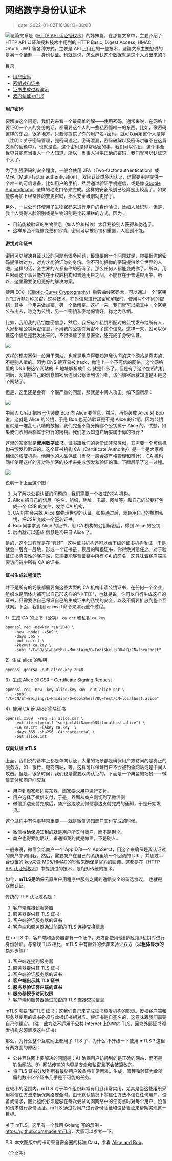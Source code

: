 # 网络数字身份认证术
>date: 2022-01-02T16:38:13+08:00


![](/assets/images/coolshell.cn/wp-content/uploads/2022/01/iStock-1175502114-300x201.png)这篇文章是《[HTTP API 认证授权术](/2019/HTTP%20API%20%E8%AE%A4%E8%AF%81%E6%8E%88%E6%9D%83%E6%9C%AF.md "HTTP API 认证授权术")》的姊妹篇，在那篇文章中，主要介绍了 HTTP API 认证和授权技术中用到的 HTTP Basic, Digest Access, HMAC, OAuth, JWT 等各种方式，主要是 API 上用到的一些技术，这篇文章主要想说的是另一个话题——身份认证。也就是说，怎么确认这个数据就是这个人发出来的？




目录



* [用户密码](#%E7%94%A8%E6%88%B7%E5%AF%86%E7%A0%81 "用户密码")
* [密钥对和证书](#%E5%AF%86%E9%92%A5%E5%AF%B9%E5%92%8C%E8%AF%81%E4%B9%A6 "密钥对和证书")
* [证书生成过程演示](#%E8%AF%81%E4%B9%A6%E7%94%9F%E6%88%90%E8%BF%87%E7%A8%8B%E6%BC%94%E7%A4%BA "证书生成过程演示")
* [双向认证 mTLS](#%E5%8F%8C%E5%90%91%E8%AE%A4%E8%AF%81_mTLS "双向认证 mTLS")

#### 用户密码


要解决这个问题，我们先来看一个最简单的解——使用密码，通常来说，在网络上要证明一个人的身份的话，都需要这个人的一些私密而唯一的东西。比如，像密码这样的东西，很多地方，只要你提供了你的用户名+密码，就可以确定这个人是你（注明：关于密码管理，强密码设定，密码泄漏，密码破解以及密码哄骗不在这篇文章的话题中），也就是说，这个密码是非常私密的事，我们可以假设，这个事全世界只能有当事人一个人知道，所以，当事人得供正确的密码，我们就可以认证这个人了。


为了加强密码的安全程度，一般会使用 2FA（Two-factor authentication）或 MFA（Multi-factor authentication），双因认证或多因认证，这需要用户提供一个唯一的可信设备，比如用户的手机，然后通过验证手机短信，或是像 [Google Authenticator](https://en.wikipedia.org/wiki/Google_Authenticator)  这样的动态口令来完成。这样的安全级别已经算是比较高了。如果能够再加上经常性的变更密码，那么安全级别就更好了。



另外，一些公司还使用了生物密码来进行用户的身份验证，比如人脸识别。但是，我个人觉得人脸识别或是生物识别是比较糟糕的方式，因为：


* 目前能被验证的生物信息（如人脸和指纹）太容易被别人获得和伪造了。
* 这样东西不能被变更和吊销，密码可以被吊销和重置，人脸则不能。


#### 密钥对和证书


密码可以解决身证认证的问题有很多问题，最重要的一个问题就是，你要把你的密码提供给对方，对方才能验证你的身份。你不可能把你的密码提供给全世界的人吧，这样的话，全世界的人都有你的密码了，那么任何人都能变成你了。所以，用户密码这个事只能存在于权威机构和普通用户之间，不能存在于普遍应用中。所以，这里需要使用更好的解决方案。


使用 ECC（[Elliptic-Curve Cryptography](https://en.wikipedia.org/wiki/Elliptic-curve_cryptography "Elliptic-Curve Cryptography")）椭圆曲线密码术，可以通过一个“密钥对”进行非对称加密。这种技术，在对信息进行加密和解密时，使用两个不同的密钥，其中一个用来做加密，另一个做解密。这样一来，我们就可以把其中一个密钥公布出去，称之为公钥，另一个密钥私密地保管好，称之为私钥。


比如，我用我的私钥加密信息，然后，我把这个私钥所配对的公钥发布给所有人，大家都用公钥解密信息，不用我的公钥你解密不了这个信息。这样一来，就可以保证这个信息是我发出来的，不但保证了信息安全，还完成了身份认证。


![](/assets/images/coolshell.cn/wp-content/uploads/2022/01/key.pair_-1024x390.png)


这样的现实案例一般用于网站，也就是用户得要知道我访问的这个网站是真实的，不是别人做的。因为 DNS 很容易被 hack，你连上一个不可信的网络，这个网络里的 DNS 把这个网站的 IP 地址解析成什么 就是什么了。但是有了这个加密的机制后，网站把自己的信息加密后连同公钥给到访问者，访问解密后就知道是不是这个网站了。


但是，这里还是会有一个很严重的问题，那就是中间人攻击。如下图所示：


![](/assets/images/coolshell.cn/wp-content/uploads/2022/01/middle.man_-e1641105543137.png)


中间人 Chad 把自己伪装成 Bob 向 Alice 要信息，然后，再伪装成 Alice 对 Bob 说，这就是 Alice 的公钥，于是 Bob 也无法验证是不是 Alice 的公钥，因为公钥里就是一堆乱七八糟的数据，我们完全不能分辨哪个公钥属于 Alice 的。试想，如果我们收到声称属于银行的密钥。我们怎么知道它确实属于你的银行？


这里的答案就是**使用数字证书**。证书跟我们的身份证非常类似，其需要一个可信机构来颁发和验证的。这个证书机构 CA（Certificate Authority）是一个是大家都相信的权威机构，他用他的人品保证（当然一般会被严格管理和审计），CA 机构同样使用这样的非对称加密的技术来完成颁发和验证的事。下图展示了这一过程。


![](/assets/images/coolshell.cn/wp-content/uploads/2022/01/certificate-1024x532.png)


说明一下上面这个图：


1. 为了解决公钥认证的问题的，我们需要一个权威的CA 机构。
2. Alice 把自己的信息（姓名、组织，地址，电邮，网址等）和自己的公钥打包成一个 CSR 的文件，发给 CA 机构，
3. CA 机构会来找 Alice 做物理世界的认证，如果通过后，就会用自己的机构私钥，把CSR 变成一个签名证书。
4. Bob 同学拿到 Alice 的证书，用 CA 机构的公钥解密后，得到 Alice 的公钥
5. 后面就可以签证 信息是否来自 Alice 了。


是的，这个过程就是在“套娃”，这种证书机构还可以给下级的证书机构发证，于是就会一层套一层地，形成一个证书链，顶层的叫根证书，你得绝对信任之。对于验证证书真实性的客户端，它需要能够验证链中所有 CA 的签名，这意味着客户端需要访问链中所有 CA 的证书。


#### 证书生成过程演示


并不是所有的场景都需要向这些大型的 CA 机构申请公钥证书，在任何一个企业，组织或是团体内都可以自己形这样的“小王国”，也就是说，你可以自行生成这样的证书，只需要你自己保证自己的生成证书的私钥的安全，以及不需要扩散到整个互联网。下面，我们用 `openssl`命令来演示这个过程。


1）生成 CA 的证书（公钥） `ca.crt` 和私钥 `ca.key`



```
openssl req -newkey rsa:2048 \
    -new -nodes -x509 \
    -days 365 \
    -out ca.crt \
    -keyout ca.key \
    -subj "/C=SO/ST=Earth/L=Mountain/O=CoolShell/OU=HQ/CN=localhost"
```

2)  生成 alice 的私钥



```
openssl genrsa -out alice.key 2048
```

3）生成 Alice 的 CSR – Certificate Signing Request



```
openssl req -new -key alice.key 365 -out alice.csr \
    -subj "/C=CN/ST=Beijing/L=Haidian/O=CoolShell/OU=Test/CN=localhost.alice"
```

4）使用 CA 给 Alice 签名证书



```
openssl x509  -req -in alice.csr \
    -extfile <(printf "subjectAltName=DNS:localhost.alice") \ 
    -CA ca.crt -CAkey ca.key  \
    -days 365 -sha256 -CAcreateserial \
    -out alice.crt
```

#### 双向认证 mTLS


上面，我们说的基本上都是单向认证，大量的场景都是确保用户方访问的是真正的服务方，如：银行，电商网站，等。这样可以保证用户不会被钓鱼网站或是中间人攻击。但是，很多时候，我们也是需要双向认证的。下面是一个典型的场景——微信支付和商户间交互


* 用户到商家那边买东西，商家要求用户进行支付。
* 用户选择了微信支付，于是，界面从商户侧切到了微信侧
* 微信那边支付完成后，商户这边收到微信那边支付完成的通知，于是开始发货。


这个过程中有件事非常重要——就是微信通知商户支付完成的时候。


* 微信得确保通知到的就是用户所支付商户，而不是别个。
* 商户也得要能确认，来通知我的就是微信，不是别人。


一般来说，微信会给商户一个 AppID和一个 AppSerct，用这个来确保是我认证过的商户来调用我，然后，需要商户在自己的系统里填一个回调的 URL，并通过平台设置的 key来做 MD5/HMAC的签名来确保是官方的回调。这都是在《[HTTP API 认证授权术](/2019/HTTP%20API%20%E8%AE%A4%E8%AF%81%E6%8E%88%E6%9D%83%E6%9C%AF.md "HTTP API 认证授权术")》中提到过的技术，是相对传统的技术。


如今，**mTLS是**确保云原生应用程序中服务之间的通信安全的首选协议。 也就是双向认证。


传统的 TLS 认证过程是：


1. 客户端连接到服务器
2. 服务器提供其 TLS 证书
3. 客户端验证服务器的证书
4. 客户端和服务器通过加密的 TLS 连接交换信息


在 mTLS 中，客户端和服务器都有一个证书，双方都使用他们的公钥/私钥对进行身份验证。与常规 TLS 相比，mTLS 中有额外的步骤来验证双方（以**粗体显示的**额外步骤）：


1. 客户端连接到服务器
2. 服务器提供其 TLS 证书
3. 客户端验证服务器的证书
4. **客户端出示其 TLS 证书**
5. **服务器验证客户端的证书**
6. **服务器授予访问权限**
7. 客户端和服务器通过加密的 TLS 连接交换信息


mTLS 需要“根”TLS 证书；这我们自己来完成证书颁发机构的职责。授权客户端和服务器使用的证书必须与此根证书相对应。根证书是自签名的，这意味着我们需要自己创建它。（注：此方法不适用于公共 Internet 上的单向 TLS，因为外部证书颁发机构必须颁发这些证书）


那么，为什么整个互联网上都用了 TLS 了，为什么 不升级一下使用 mTLS？这里有两方面的原因：


* 公共互联网上要解决的问题是：A) 确保用户访问到的是正确的网站，而不是钓鱼网站。B）网站传输的内容是安全和私密且不会被篡改的。
* 将 TLS 证书分发到所有最终用户设备将非常困难。生成、管理和验证为此所需的数十亿个证书几乎是不可能的任务。


在较小的范围内，mTLS 对于单个组织非常有用且非常实用，尤其是当这些组织采用零信任方法来确保网络安全时。由于默认情况下零信任方法不信任任何用户、设备或请求，因此组织必须能够在每次尝试访问网络中的任何点时对每个用户、设备和请求进行身份验证。mTLS 通过对用户进行身份验证和设备验证来帮助实现这一目标。


关于 mTLS，这里有一个我用 Golang 写的示例 – <https://github.com/haoel/mTLS>，大家可以参考一下。


P.S. 本文图版中的卡司来自安全圈的标准 Cast，参看 [Alice and Bob](https://en.wikipedia.org/wiki/Alice_and_Bob)。


（全文完）


